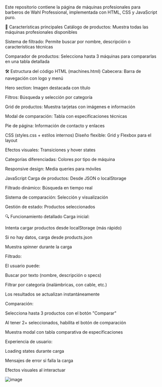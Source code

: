 Este repositorio contiene la página de máquinas profesionales para barberos de Wahl Professional, implementada con HTML, CSS y JavaScript puro.

🚀 Características principales
Catálogo de productos: Muestra todas las máquinas profesionales disponibles

Sistema de filtrado: Permite buscar por nombre, descripción o características técnicas

Comparador de productos: Selecciona hasta 3 máquinas para compararlas en una tabla detallada


🛠️ Estructura del código
HTML (machines.html)
Cabecera: Barra de navegación con logo y menú

Hero section: Imagen destacada con título

Filtros: Búsqueda y selección por categoría

Grid de productos: Muestra tarjetas con imágenes e información

Modal de comparación: Tabla con especificaciones técnicas

Pie de página: Información de contacto y enlaces

CSS (styles.css + estilos internos)
Diseño flexible: Grid y Flexbox para el layout

Efectos visuales: Transiciones y hover states

Categorías diferenciadas: Colores por tipo de máquina

Responsive design: Media queries para móviles

JavaScript
Carga de productos: Desde JSON o localStorage

Filtrado dinámico: Búsqueda en tiempo real

Sistema de comparación: Selección y visualización

Gestión de estado: Productos seleccionados

🔍 Funcionamiento detallado
Carga inicial:

Intenta cargar productos desde localStorage (más rápido)

Si no hay datos, carga desde products.json

Muestra spinner durante la carga

Filtrado:

El usuario puede:

Buscar por texto (nombre, descripción o specs)

Filtrar por categoría (inalámbricas, con cable, etc.)

Los resultados se actualizan instantáneamente

Comparación:

Selecciona hasta 3 productos con el botón "Comparar"

Al tener 2+ seleccionados, habilita el botón de comparación

Muestra modal con tabla comparativa de especificaciones

Experiencia de usuario:

Loading states durante carga

Mensajes de error si falla la carga

Efectos visuales al interactuar

![image](https://github.com/user-attachments/assets/1e52201c-64f3-45f4-a9ef-9e918080fc21)
